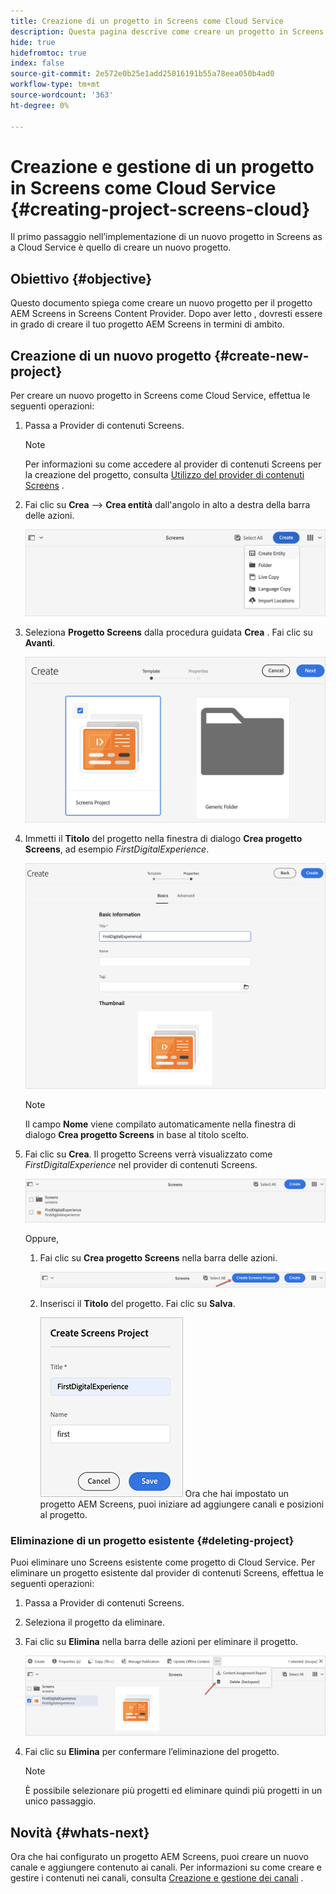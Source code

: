 ```yaml
---
title: Creazione di un progetto in Screens come Cloud Service
description: Questa pagina descrive come creare un progetto in Screens come Cloud Service.
hide: true
hidefromtoc: true
index: false
source-git-commit: 2e572e0b25e1add25016191b55a78eea050b4ad0
workflow-type: tm+mt
source-wordcount: '363'
ht-degree: 0%

---
```



# Creazione e gestione di un progetto in Screens come Cloud Service {#creating-project-screens-cloud}

Il primo passaggio nell’implementazione di un nuovo progetto in Screens as a Cloud Service è quello di creare un nuovo progetto.

## Obiettivo {#objective}

Questo documento spiega come creare un nuovo progetto per il progetto AEM Screens in Screens Content Provider. Dopo aver letto , dovresti essere in grado di creare il tuo progetto AEM Screens in termini di ambito.

## Creazione di un nuovo progetto {#create-new-project}

Per creare un nuovo progetto in Screens come Cloud Service, effettua le seguenti operazioni:

1. Passa a Provider di contenuti Screens.

   >[!NOTE]
   >Per informazioni su come accedere al provider di contenuti Screens per la creazione del progetto, consulta [Utilizzo del provider di contenuti Screens](/help/screens-cloud/setting-up-project/using-screens-content-provider.md) .

1. Fai clic su **Crea** —> **Crea entità** dall&#39;angolo in alto a destra della barra delle azioni.

   ![](/help/screens-cloud/assets/create-content/create-project1.png)

1. Seleziona **Progetto Screens** dalla procedura guidata **Crea** . Fai clic su **Avanti**.

   ![](/help/screens-cloud/assets/create-content/create-project2.png)

1. Immetti il **Titolo** del progetto nella finestra di dialogo **Crea progetto Screens**, ad esempio *FirstDigitalExperience*.

   ![](/help/screens-cloud/assets/create-content/create-project3.png)

   >[!NOTE]
   >Il campo **Nome** viene compilato automaticamente nella finestra di dialogo **Crea progetto Screens** in base al titolo scelto.

1. Fai clic su **Crea**. Il progetto Screens verrà visualizzato come *FirstDigitalExperience* nel provider di contenuti Screens.

   ![](/help/screens-cloud/assets/create-content/create-project4.png)


   Oppure,

   1. Fai clic su **Crea progetto Screens** nella barra delle azioni.

      ![](/help/screens-cloud/assets/create-content/create-project7.png)

   1. Inserisci il **Titolo** del progetto. Fai clic su **Salva**.

      ![](/help/screens-cloud/assets/create-content/create-project6.png)
   Ora che hai impostato un progetto AEM Screens, puoi iniziare ad aggiungere canali e posizioni al progetto.

### Eliminazione di un progetto esistente {#deleting-project}

Puoi eliminare uno Screens esistente come progetto di Cloud Service.
Per eliminare un progetto esistente dal provider di contenuti Screens, effettua le seguenti operazioni:

1. Passa a Provider di contenuti Screens.
1. Seleziona il progetto da eliminare.
1. Fai clic su **Elimina** nella barra delle azioni per eliminare il progetto.

   ![](/help/screens-cloud/assets/create-content/create-project5.png)

1. Fai clic su **Elimina** per confermare l’eliminazione del progetto.

   >[!NOTE]
   >È possibile selezionare più progetti ed eliminare quindi più progetti in un unico passaggio.

## Novità {#whats-next}

Ora che hai configurato un progetto AEM Screens, puoi creare un nuovo canale e aggiungere contenuto ai canali. Per informazioni su come creare e gestire i contenuti nei canali, consulta [Creazione e gestione dei canali](/help/screens-cloud/creating-content/creating-channels-screens-cloud.md) .